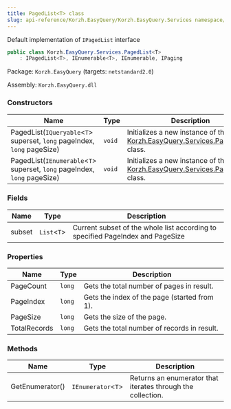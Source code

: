 ```yaml
---
title: PagedList<T> class
slug: api-reference/Korzh.EasyQuery/Korzh.EasyQuery.Services namespace/pagedlist-t--class
---
```



Default implementation of `IPagedList` interface
```csharp
public class Korzh.EasyQuery.Services.PagedList<T>
    : IPagedList<T>, IEnumerable<T>, IEnumerable, IPaging

```
Package: `Korzh.EasyQuery` (targets: `netstandard2.0`)

Assembly: `Korzh.EasyQuery.dll`

### Constructors

| Name | Type | Description | 
| --- | --- | --- | 
| PagedList(`IQueryable`&lt;`T`&gt; superset, `long` pageIndex, `long` pageSize) | `void` | Initializes a new instance of the [Korzh.EasyQuery.Services.PagedList`1](/api-reference/korzh-easyquery/korzh-easyquery-services-namespace/pagedlist-t--class) class. | 
| PagedList(`IEnumerable`&lt;`T`&gt; superset, `long` pageIndex, `long` pageSize) | `void` | Initializes a new instance of the [Korzh.EasyQuery.Services.PagedList`1](/api-reference/korzh-easyquery/korzh-easyquery-services-namespace/pagedlist-t--class) class. | 


### Fields

| Name | Type | Description | 
| --- | --- | --- | 
| subset | `List`&lt;`T`&gt; | Current subset of the whole list according to specified PageIndex and PageSize | 


### Properties

| Name | Type | Description | 
| --- | --- | --- | 
| PageCount | `long` | Gets the total number of pages in result. | 
| PageIndex | `long` | Gets the index of the page (started from 1). | 
| PageSize | `long` | Gets the size of the page. | 
| TotalRecords | `long` | Gets the total number of records in result. | 


### Methods

| Name | Type | Description | 
| --- | --- | --- | 
| GetEnumerator() | `IEnumerator`&lt;`T`&gt; | Returns an enumerator that iterates through the collection. |